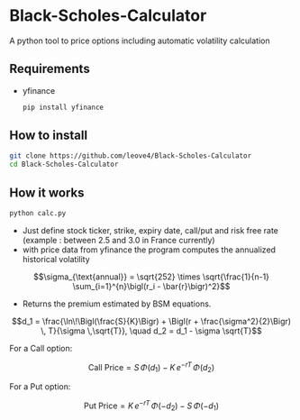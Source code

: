# Black-Scholes-Calculator
A python tool to price options including automatic volatility calculation

## Requirements
- yfinance

  ```bash
  pip install yfinance
  ````

## How to install

  ```bash
  git clone https://github.com/leove4/Black-Scholes-Calculator
  cd Black-Scholes-Calculator
  ```

## How it works

  ```bash
  python calc.py
  ````

- Just define stock ticker, strike, expiry date, call/put and risk free rate (example : between 2.5 and 3.0 in France currently)
- with price data from yfinance the program computes the annualized historical volatility

$$\sigma_{\text{annual}} = \sqrt{252} \times \sqrt{\frac{1}{n-1} \sum_{i=1}^{n}\bigl(r_i - \bar{r}\bigr)^2}$$


- Returns the premium estimated by BSM equations.

$$d_1 = \frac{\ln\!\Bigl(\frac{S}{K}\Bigr) + \Bigl(r + \frac{\sigma^2}{2}\Bigr) \, T}{\sigma \,\sqrt{T}}, 
\quad
d_2 = d_1 - \sigma \sqrt{T}$$

For a Call option:

$$\text{Call Price} = S \,\Phi(d_1)\; -\; K \, e^{-rT} \,\Phi(d_2)$$


For a Put option:

$$\text{Put Price} = K \, e^{-rT}\,\Phi(-d_2)\; -\; S \,\Phi(-d_1)$$

